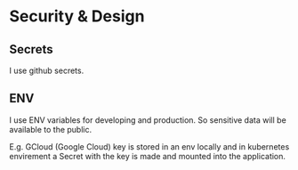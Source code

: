 # Security & Design



## Secrets

I use github secrets.

## ENV

I use ENV variables for developing and production. So sensitive data will be available to the public.

E.g. GCloud (Google Cloud) key is stored in an env locally and in kubernetes envirement a Secret with the key is made and mounted into the application.